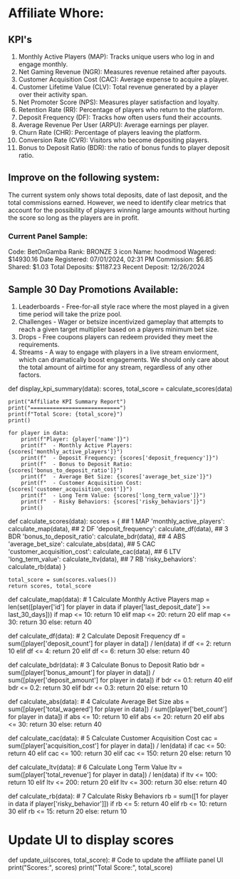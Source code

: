 # Affiliate Whore:
## KPI's
1. Monthly Active Players (MAP): Tracks unique users who log in and engage monthly.
2. Net Gaming Revenue (NGR): Measures revenue retained after payouts.
3. Customer Acquisition Cost (CAC): Average expense to acquire a player.
4. Customer Lifetime Value (CLV): Total revenue generated by a player over their activity span.
5. Net Promoter Score (NPS): Measures player satisfaction and loyalty.
6. Retention Rate (RR): Percentage of players who return to the platform.
7. Deposit Frequency (DF): Tracks how often users fund their accounts.
8. Average Revenue Per User (ARPU): Average earnings per player.
9. Churn Rate (CHR): Percentage of players leaving the platform.
10. Conversion Rate (CVR): Visitors who become depositing players.
11. Bonus to Deposit Ratio (BDR): the ratio of bonus funds to player deposit ratio.

## Improve on the following system:
The current system only shows total deposits, date of last deposit, and the total commissions earned. However, we need to identify clear metrics that account for the possibility of players winning large amounts without hurting the score so long as the players are in profit.
### Current Panel Sample:
Code: BetOnGamba
Rank: BRONZE 3 icon
Name: hoodmood
Wagered: $14930.16
Date Registered: 07/01/2024, 02:31 PM
Commission: $6.85
Shared: $1.03
Total Deposits: $1187.23
Recent Deposit: 12/26/2024

## Sample 30 Day Promotions Available:
1. Leaderboards - Free-for-all style race where the most played in a given time period will take the prize pool.
2. Challenges - Wager or betsize incentivized gameplay that attempts to reach a given target multiplier based on a players minimum bet size.
3. Drops - Free coupons players can redeem provided they meet the requirements.
4. Streams - A way to engage with players in a live stream enviorment, which can dramatically boost engagements. We should only care about the total amount of airtime for any stream, regardless of any other factors.

def display_kpi_summary(data):
    scores, total_score = calculate_scores(data)
    
    print("Affiliate KPI Summary Report")
    print("============================")
    print(f"Total Score: {total_score}")
    print()
    
    for player in data:
        print(f"Player: {player['name']}")
        print(f"  - Monthly Active Players: {scores['monthly_active_players']}")
        print(f"  - Deposit Frequency: {scores['deposit_frequency']}")
        print(f"  - Bonus to Deposit Ratio: {scores['bonus_to_deposit_ratio']}")
        print(f"  - Average Bet Size: {scores['average_bet_size']}")
        print(f"  - Customer Acquisition Cost: {scores['customer_acquisition_cost']}")
        print(f"  - Long Term Value: {scores['long_term_value']}")
        print(f"  - Risky Behaviors: {scores['risky_behaviors']}")
        print()

def calculate_scores(data):
    scores = {
        ## 1 MAP
        'monthly_active_players': calculate_map(data),
        ## 2 DF
        'deposit_frequency': calculate_df(data),
        ## 3 BDR
        'bonus_to_deposit_ratio': calculate_bdr(data),
        ## 4 ABS
        'average_bet_size': calculate_abs(data),
        ## 5 CAC
        'customer_acquisition_cost': calculate_cac(data),
        ## 6 LTV
        'long_term_value': calculate_ltv(data),
        ## 7 RB
        'risky_behaviors': calculate_rb(data) 
    }
    
    total_score = sum(scores.values())
    return scores, total_score

def calculate_map(data):
    # 1 Calculate Monthly Active Players
    map = len(set([player['id'] for player in data if player['last_deposit_date'] >= last_30_days]))
    if map <= 10:
        return 10
    elif map <= 20:
        return 20
    elif map <= 30:
        return 30
    else:
        return 40

def calculate_df(data):
    # 2 Calculate Deposit Frequency
    df = sum([player['deposit_count'] for player in data]) / len(data)
    if df <= 2:
        return 10
    elif df <= 4:
        return 20
    elif df <= 6:
        return 30
    else:
        return 40

def calculate_bdr(data):
    # 3 Calculate Bonus to Deposit Ratio
    bdr = sum([player['bonus_amount'] for player in data]) / sum([player['deposit_amount'] for player in data])
    if bdr <= 0.1:
        return 40
    elif bdr <= 0.2:
        return 30
    elif bdr <= 0.3:
        return 20
    else:
        return 10

def calculate_abs(data):
    # 4 Calculate Average Bet Size
    abs = sum([player['total_wagered'] for player in data]) / sum([player['bet_count'] for player in data])
    if abs <= 10:
        return 10
    elif abs <= 20:
        return 20
    elif abs <= 30:
        return 30
    else:
        return 40

def calculate_cac(data):
    # 5 Calculate Customer Acquisition Cost
    cac = sum([player['acquisition_cost'] for player in data]) / len(data)
    if cac <= 50:
        return 40
    elif cac <= 100:
        return 30
    elif cac <= 150:
        return 20
    else:
        return 10

def calculate_ltv(data):
    # 6 Calculate Long Term Value
    ltv = sum([player['total_revenue'] for player in data]) / len(data)
    if ltv <= 100:
        return 10
    elif ltv <= 200:
        return 20
    elif ltv <= 300:
        return 30
    else:
        return 40

def calculate_rb(data):
    # 7 Calculate Risky Behaviors
    rb = sum([1 for player in data if player['risky_behavior']])
    if rb <= 5:
        return 40
    elif rb <= 10:
        return 30
    elif rb <= 15:
        return 20
    else:
        return 10

# Update UI to display scores
def update_ui(scores, total_score):
    # Code to update the affiliate panel UI
    print("Scores:", scores)
    print("Total Score:", total_score)
